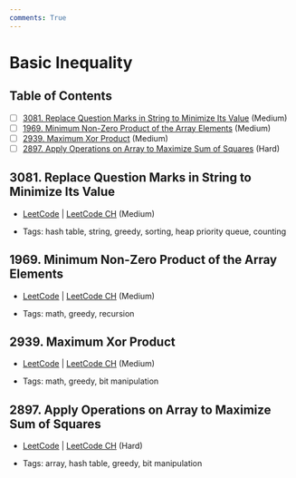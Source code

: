```yaml
---
comments: True
---
```


# Basic Inequality

## Table of Contents

- [ ] [3081. Replace Question Marks in String to Minimize Its Value](https://leetcode.cn/problems/replace-question-marks-in-string-to-minimize-its-value/) (Medium)
- [ ] [1969. Minimum Non-Zero Product of the Array Elements](https://leetcode.cn/problems/minimum-non-zero-product-of-the-array-elements/) (Medium)
- [ ] [2939. Maximum Xor Product](https://leetcode.cn/problems/maximum-xor-product/) (Medium)
- [ ] [2897. Apply Operations on Array to Maximize Sum of Squares](https://leetcode.cn/problems/apply-operations-on-array-to-maximize-sum-of-squares/) (Hard)

## 3081. Replace Question Marks in String to Minimize Its Value

-   [LeetCode](https://leetcode.com/problems/replace-question-marks-in-string-to-minimize-its-value/) | [LeetCode CH](https://leetcode.cn/problems/replace-question-marks-in-string-to-minimize-its-value/) (Medium)

-   Tags: hash table, string, greedy, sorting, heap priority queue, counting
## 1969. Minimum Non-Zero Product of the Array Elements

-   [LeetCode](https://leetcode.com/problems/minimum-non-zero-product-of-the-array-elements/) | [LeetCode CH](https://leetcode.cn/problems/minimum-non-zero-product-of-the-array-elements/) (Medium)

-   Tags: math, greedy, recursion
## 2939. Maximum Xor Product

-   [LeetCode](https://leetcode.com/problems/maximum-xor-product/) | [LeetCode CH](https://leetcode.cn/problems/maximum-xor-product/) (Medium)

-   Tags: math, greedy, bit manipulation
## 2897. Apply Operations on Array to Maximize Sum of Squares

-   [LeetCode](https://leetcode.com/problems/apply-operations-on-array-to-maximize-sum-of-squares/) | [LeetCode CH](https://leetcode.cn/problems/apply-operations-on-array-to-maximize-sum-of-squares/) (Hard)

-   Tags: array, hash table, greedy, bit manipulation
